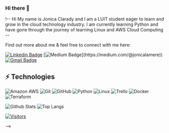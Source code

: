 <!-- LUIT GitHub Profile Template -->

### Hi there 👋

!-- Hi My name is Jonica Clarady and I am a LUIT student eager to learn and grow in the cloud technology industry.  I am currently learning Python and have gone through the journey of learning Linux and AWS Cloud Computing --

Find out more about me & feel free to connect with me here:

<!-- Replace the fields below with the information requested. Remember to remove the encapsulating <> characters. For spaces in names, use %20 (e.g. Broadus%20Palmer) -->

[![Linkedin Badge](https://img.shields.io/badge/-Jonica%20Clarady-blue?style=flat-square&logo=Linkedin&logoColor=white&link=https://www.linkedin.com/in/jonica-clarady/)](https://www.linkedin.com/in/jonica-clarady/)
[![Medium Badge](https://img.shields.io/badge/Jonica%20Clarady-12100E?style=flat-square&logo=medium&logoColor=white&link=(https://medium.com/@jonicalamere))](https://medium.com/@jonicalamere))
[![Gmail Badge](https://img.shields.io/badge/-jonicalamere@gmail.com-c14438?style=flat-square&logo=Gmail&logoColor=white&link=mailto:jonicalamere@gmail.com)](mailto:jonicalamere@gmail.com)


## ⚡ Technologies


![Amazon AWS](https://img.shields.io/badge/Amazon%20AWS-232F3E?style=flat-square&logo=amazon-aws)
![Git](https://img.shields.io/badge/-Git-black?style=flat-square&logo=git)
![GitHub](https://img.shields.io/badge/-GitHub-181717?style=flat-square&logo=github)
![Python](https://img.shields.io/badge/-Python-black?style=flat-square&logo=Python)
![Linux](https://img.shields.io/badge/Linux-FCC624?style=flat-square&logo=linux&logoColor=black)
![Trello](https://img.shields.io/badge/Trello-%23026AA7.svg?style=flat-square&logo=Trello&logoColor=white)
![Docker](https://img.shields.io/badge/docker-%230db7ed.svg?style=for-the-badge&logo=docker&logoColor=white)
![Terraform](https://img.shields.io/badge/terraform-%235835CC.svg?style=for-the-badge&logo=terraform&logoColor=white)



![Github Stats](https://github-readme-stats.vercel.app/api?username=jonicalamere&count_private=true&show_icons=true&include_all_commits=true)
![Top Langs](https://github-readme-stats.vercel.app/api/top-langs/?username=jonicalamere&hide=TeX&layout=compact)


[![Visitors](https://api.visitorbadge.io/api/visitors?path=LevelUpInTech%2FLevelUpInTech&label=VISITORS&countColor=%23263759)](https://visitorbadge.io/status?path=LevelUpInTech%2FLevelUpInTech)




-->

